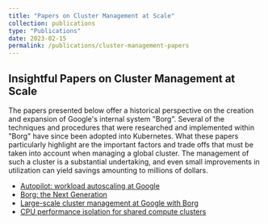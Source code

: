 ```yaml
---
title: "Papers on Cluster Management at Scale"
collection: publications
type: "Publications"
date: 2023-02-15
permalink: /publications/cluster-management-papers
---
```


## Insightful Papers on Cluster Management at Scale

The papers presented below offer a historical perspective on the creation and expansion of Google's internal system "Borg". Several of the techniques and procedures that were researched and implemented within "Borg" have since been adopted into Kubernetes. What these papers particularly highlight are the important factors and trade offs that must be taken into account when managing a global cluster. The management of such a cluster is a substantial undertaking, and even small improvements in utilization can yield savings amounting to millions of dollars.

* [Autopilot: workload autoscaling at Google](https://research.google/pubs/pub49174/)
* [Borg: the Next Generation](https://research.google/pubs/pub49065/)
* [Large-scale cluster management at Google with Borg](https://research.google/pubs/pub43438/)
* [CPU performance isolation for shared compute clusters](https://research.google/pubs/pub40737/)
